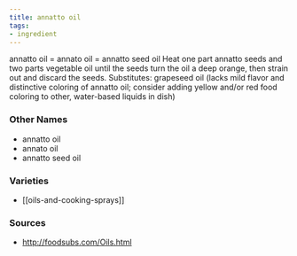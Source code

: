 ```yaml
---
title: annatto oil
tags:
- ingredient
---
```

annatto oil = annato oil = annatto seed oil Heat one part annatto seeds and two parts vegetable oil until the seeds turn the oil a deep orange, then strain out and discard the seeds. Substitutes: grapeseed oil (lacks mild flavor and distinctive coloring of annatto oil; consider adding yellow and/or red food coloring to other, water-based liquids in dish)

### Other Names

* annatto oil
* annato oil
* annatto seed oil

### Varieties

* [[oils-and-cooking-sprays]]

### Sources
* http://foodsubs.com/Oils.html
